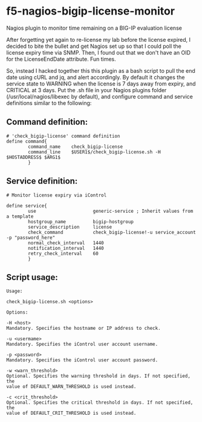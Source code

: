 # f5-nagios-bigip-license-monitor
Nagios plugin to monitor time remaining on a BIG-IP evaluation license

After forgetting yet again to re-license my lab before the license expired, I decided to bite the bullet and get Nagios set up so that I could poll the license expiry time via SNMP. Then, I found out that we don't have an OID for the LicenseEndDate attribute. Fun times.
 
So, instead I hacked together this this plugin as a bash script to pull the end date using cURL and jq, and alert accordingly. By default it changes the service state to WARNING when the license is 7 days away from expiry, and CRITICAL at 3 days. Put the .sh file in your Nagios plugins folder (/usr/local/nagios/libexec by default), and configure command and service definitions similar to the following:
 
## Command definition:

```
# 'check_bigip-license' command definition
define command{
        command_name    check_bigip-license
        command_line    $USER1$/check_bigip-license.sh -H $HOSTADDRESS$ $ARG1$
        }
```

## Service definition:
```
# Monitor license expiry via iControl
 
define service{
        use                     generic-service ; Inherit values from a template
        hostgroup_name          bigip-hostgroup
        service_description     license
        check_command           check_bigip-license!-u service_account -p "password_here"
        normal_check_interval   1440
        notification_interval   1440
        retry_check_interval    60
        }
``` 
 
## Script usage:
```
Usage:
 
check_bigip-license.sh <options>
 
Options:
 
-H <host>
Mandatory. Specifies the hostname or IP address to check.
 
-u <usermame>
Mandatory. Specifies the iControl user account username.
 
-p <password>
Mandatory. Specifies the iControl user account password.
 
-w <warn_threshold>
Optional. Specifies the warning threshold in days. If not specified, the
value of DEFAULT_WARN_THRESHOLD is used instead.
 
-c <crit_threshold>
Optional. Specifies the critical threshold in days. If not specified, the
value of DEFAULT_CRIT_THRESHOLD is used instead.
```
